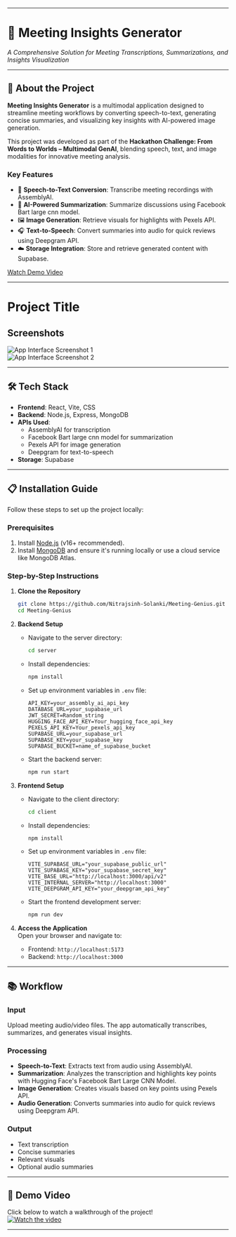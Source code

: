
---

# 🚀 Meeting Insights Generator  
_A Comprehensive Solution for Meeting Transcriptions, Summarizations, and Insights Visualization_

---

## 🌟 About the Project  

**Meeting Insights Generator** is a multimodal application designed to streamline meeting workflows by converting speech-to-text, generating concise summaries, and visualizing key insights with AI-powered image generation.  

This project was developed as part of the **Hackathon Challenge: From Words to Worlds – Multimodal GenAI**, blending speech, text, and image modalities for innovative meeting analysis.

### Key Features  
- 🎤 **Speech-to-Text Conversion**: Transcribe meeting recordings with AssemblyAI.  
- 📝 **AI-Powered Summarization**: Summarize discussions using Facebook Bart large cnn model.  
- 🖼 **Image Generation**: Retrieve visuals for highlights with Pexels API.  
- 🎧 **Text-to-Speech**: Convert summaries into audio for quick reviews using Deepgram API.  
- ☁️ **Storage Integration**: Store and retrieve generated content with Supabase.  

[Watch Demo Video](https://youtu.be/x_GMz0qJ9Zg)  

---

# Project Title

## Screenshots

![App Interface Screenshot 1](https://wcpjrnbiwfpmglpqwstr.supabase.co/storage/v1/object/public/hackathon-november/images/Screenshot%202024-11-24%20144937.png)  
![App Interface Screenshot 2](https://wcpjrnbiwfpmglpqwstr.supabase.co/storage/v1/object/public/hackathon-november/images/Screenshot%202024-11-24%20145038.png)  


---

## 🛠️ Tech Stack  

- **Frontend**: React, Vite, CSS  
- **Backend**: Node.js, Express, MongoDB  
- **APIs Used**:  
  - AssemblyAI for transcription  
  - Facebook Bart large cnn model for summarization  
  - Pexels API for image generation  
  - Deepgram for text-to-speech  
- **Storage**: Supabase  

---

## 📋 Installation Guide  

Follow these steps to set up the project locally:

### Prerequisites  
1. Install [Node.js](https://nodejs.org/) (v16+ recommended).  
2. Install [MongoDB](https://www.mongodb.com/) and ensure it's running locally or use a cloud service like MongoDB Atlas.  

### Step-by-Step Instructions  

1. **Clone the Repository**  
   ```bash
   git clone https://github.com/Nitrajsinh-Solanki/Meeting-Genius.git
   cd Meeting-Genius
   ```

2. **Backend Setup**  
   - Navigate to the server directory:  
     ```bash
     cd server
     ```  
   - Install dependencies:  
     ```bash
     npm install
     ```  
   - Set up environment variables in `.env` file:  
     ```plaintext
     API_KEY=your_assembly_ai_api_key
     DATABASE_URL=your_supabase_url
     JWT_SECRET=Random_string
     HUGGING_FACE_API_KEY=Your_hugging_face_api_key
     PEXELS_API_KEY=Your_pexels_api_key
     SUPABASE_URL=your_supabase_url
     SUPABASE_KEY=your_supabase_key
     SUPABASE_BUCKET=name_of_supabase_bucket
     ```
   - Start the backend server:  
     ```bash
     npm run start
     ```

3. **Frontend Setup**  
   - Navigate to the client directory:  
     ```bash
     cd client
     ```  
   - Install dependencies:  
     ```bash
     npm install
     ```  
   - Set up environment variables in `.env` file:  
     ```plaintext
     VITE_SUPABASE_URL="your_supabase_public_url"
     VITE_SUPABASE_KEY="your_supabase_secret_key"
     VITE_BASE_URL="http://localhost:3000/api/v2"  
     VITE_INTERNAL_SERVER="http://localhost:3000"
     VITE_DEEPGRAM_API_KEY="your_deepgram_api_key"
     ```
   - Start the frontend development server:  
     ```bash
     npm run dev
     ```  

4. **Access the Application**  
   Open your browser and navigate to:  
   - Frontend: `http://localhost:5173`  
   - Backend: `http://localhost:3000`  

---

## 📚 Workflow  

### Input  
Upload meeting audio/video files. The app automatically transcribes, summarizes, and generates visual insights.  

### Processing  
- **Speech-to-Text**: Extracts text from audio using AssemblyAI.  
- **Summarization**: Analyzes the transcription and highlights key points with Hugging Face's Facebook Bart Large CNN Model.  
- **Image Generation**: Creates visuals based on key points using Pexels API.  
- **Audio Generation**: Converts summaries into audio for quick reviews using Deepgram API.  

### Output  
- Text transcription  
- Concise summaries  
- Relevant visuals  
- Optional audio summaries  

---

## 🎥 Demo Video  

Click below to watch a walkthrough of the project!  
[![Watch the video](https://img.youtube.com/vi/x_GMz0qJ9Zg/0.jpg)](https://youtu.be/x_GMz0qJ9Zg)

---
